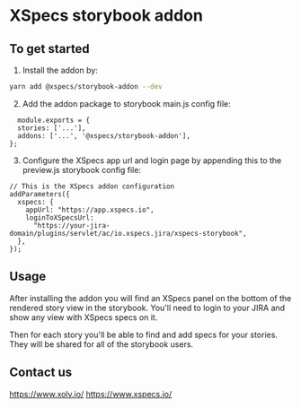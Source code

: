# XSpecs storybook addon

## To get started

1. Install the addon by:
```bash
yarn add @xspecs/storybook-addon --dev
```

2. Add the addon package to storybook main.js config file:
```
  module.exports = {
  stories: ['...'],
  addons: ['...', '@xspecs/storybook-addon'],
};
```

3. Configure the XSpecs app url and login page by appending this to the preview.js storybook config file:
```
// This is the XSpecs addon configuration
addParameters({
  xspecs: {
    appUrl: "https://app.xspecs.io",
    loginToXSpecsUrl:
      "https://your-jira-domain/plugins/servlet/ac/io.xspecs.jira/xspecs-storybook",
  },
});
```

## Usage

After installing the addon you will find an XSpecs panel on the bottom of the rendered story view in the storybook. You'll need to login to your JIRA and show any view with XSpecs specs on it.

Then for each story you'll be able to find and add specs for your stories. They will be shared for all of the storybook users.

## Contact us

https://www.xolv.io/
https://www.xspecs.io/
